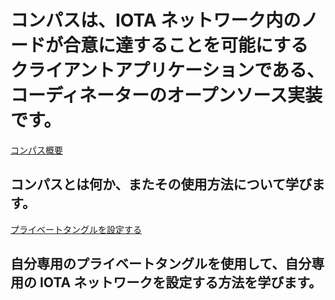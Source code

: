 # コンパスは、IOTA ネットワーク内のノードが合意に達することを可能にするクライアントアプリケーションである、コーディネーターのオープンソース実装です。

[コンパス概要](/0.1/introduction/overview.md)
## コンパスとは何か、またその使用方法について学びます。

[プライベートタングルを設定する](/0.1/how-to-guides/set-up-a-private-tangle.md)
## 自分専用のプライベートタングルを使用して、自分専用の IOTA ネットワークを設定する方法を学びます。
